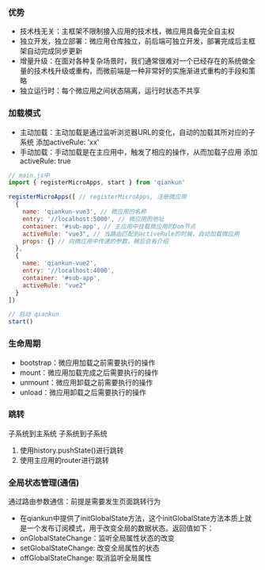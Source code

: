 ### 优势
- 技术栈无关：主框架不限制接入应用的技术栈，微应用具备完全自主权
- 独立开发，独立部署：微应用仓库独立，前后端可独立开发，部署完成后主框架自动完成同步更新
- 增量升级：在面对各种复杂场景时，我们通常很难对一个已经存在的系统做全量的技术栈升级或重构，而微前端是一种非常好的实施渐进式重构的手段和策略
- 独立运行时：每个微应用之间状态隔离，运行时状态不共享

### 加载模式
- 主动加载：主动加载是通过监听浏览器URL的变化，自动的加载其所对应的子系统  添加activeRule: 'xx'
- 手动加载：手动加载是在主应用中，触发了相应的操作，从而加载子应用  添加activeRule: true

```js
// main.js中
import { registerMicroApps, start } from 'qiankun'

registerMicroApps([ // registerMicroApps, 注册微应用
  {
    name: 'qiankun-vue3', // 微应用的名称
    entry: '//localhost:5000', // 微应用的地址
    container: '#sub-app', // 主应用中挂载微应用的Dom节点
    activeRule: "vue3", // 当路由匹配到activeRule的时候，自动加载微应用
    props: {} // 向微应用中传递的参数，稍后会有介绍
  },
  {
    name: 'qiankun-vue2',
    entry: '//localhost:4000',
    container: '#sub-app',
    activeRule: "vue2"
  }
])

// 启动 qiankun
start()
```

### 生命周期
- bootstrap：微应用加载之前需要执行的操作  
- mount：微应用加载完成之后需要执行的操作    
- unmount：微应用卸载之前需要执行的操作  
- unload：微应用卸载之后需要执行的操作  

### 跳转
子系统到主系统 子系统到子系统
1. 使用history.pushState()进行跳转
2. 使用主应用的router进行跳转

### 全局状态管理(通信)
通过路由参数通信：前提是需要发生页面跳转行为
- 在qiankun中提供了initGlobalState方法，这个initGlobalState方法本质上就是一个发布订阅模式，用于改变全局的数据状态。返回值如下：
- onGlobalStateChange：监听全局属性状态的改变
- setGlobalStateChange: 改变全局属性的状态
- offGlobalStateChange: 取消监听全局属性


